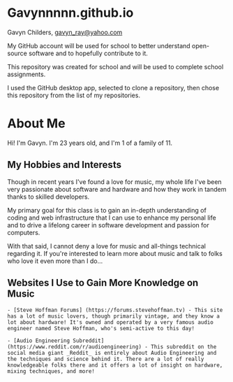 # Gavynnnnn.github.io

Gavyn Childers, gavyn_ray@yahoo.com

My GitHub account will be used for school to better understand open-source software and to hopefully contribute to it.

This repository was created for school and will be used to complete school assignments.

I used the GitHub desktop app, selected to clone a repository, then chose this repository from the list of my repositories.


# About Me
Hi! I'm Gavyn. I'm 23 years old, and I'm 1 of a family of 11.

## My Hobbies and Interests
Though in recent years I've found a love for music, 
my whole life I've been very passionate about software and hardware and how they work in tandem thanks to skilled developers.

My primary goal for this class is to gain an in-depth understanding of coding and web infrastructure that I can use to enhance my personal life
and to drive a lifelong career in software development and passion for computers.

With that said, I cannot deny a love for music and all-things technical regarding it. If you're interested to learn more about music and talk to
folks who love it even more than I do...

## Websites I Use to Gain More Knowledge on Music
	- [Steve Hoffman Forums] (https://forums.stevehoffman.tv) - This site has a lot of music lovers, though primarily vintage, and they know a lot about hardware! It's owned and operated by a very famous audio engineer named Steve Hoffman, who's semi-active to this day!

	- [Audio Engineering Subreddit] (https://www.reddit.com/r/audioengineering) - This subreddit on the social media giant _Reddit_ is entirely about Audio Engineering and the techniques and science behind it. There are a lot of really knowledgeable folks there and it offers a lot of insight on hardware, mixing techniques, and more!
